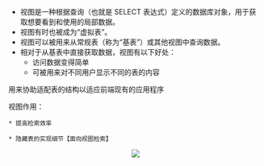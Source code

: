 * 视图是一种根据查询（也就是 SELECT 表达式）定义的数据库对象，用于获取想要看到和使用的局部数据。
* 视图有时也被成为“虚拟表”。
* 视图可以被用来从常规表（称为“基表”）或其他视图中查询数据。
* 相对于从基表中直接获取数据，视图有以下好处：
    * 访问数据变得简单
    * 可被用来对不同用户显示不同的表的内容

用来协助适配表的结构以适应前端现有的应用程序

视图作用：

    * 提高检索效率

    * 隐藏表的实现细节【面向视图检索】

<div align="center"><img src="https://cdn.jsdelivr.net/gh/lcekold/blogimage@main/database/118.png"></div>

